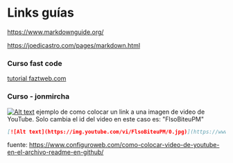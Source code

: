 # Links guías

 <https://www.markdownguide.org/>

 <https://joedicastro.com/pages/markdown.html>

### Curso fast code
[tutorial faztweb.com](https://www.youtube.com/watch?v=oxaH9CFpeEE&ab_channel=FaztCode "faztweb")


### Curso - jonmircha
[![Alt text](https://img.youtube.com/vi/FlsoBiteuPM/0.jpg)](https://www.youtube.com/watch?v=FlsoBiteuPM)
ejemplo de como colocar un link a una imagen de video de YouTube. Solo cambia el id del video en este caso es: "FlsoBiteuPM"
```md
[![Alt text](https://img.youtube.com/vi/FlsoBiteuPM/0.jpg)](https://www.youtube.com/watch?v=FlsoBiteuPM)
```

fuente:
<https://www.configuroweb.com/como-colocar-video-de-youtube-en-el-archivo-readme-en-github/>